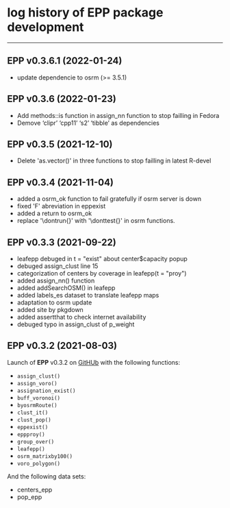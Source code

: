 # log history of EPP package development

-------------------------------------------------------

## EPP v0.3.6.1 (2022-01-24)

  * update dependencie to osrm (>= 3.5.1)

## EPP v0.3.6 (2022-01-23)

  * Add methods::is function in assign_nn function to stop failling in Fedora
  * Demove ‘clipr’ ‘cpp11’ ‘s2’ ‘tibble’ as dependencies
  
## EPP v0.3.5 (2021-12-10)

  * Delete 'as.vector()' in three functions to stop failling in latest  R-devel

## EPP v0.3.4 (2021-11-04)

  * added a osrm_ok function to fail gratefully if osrm server is down
  * fixed 'F' abreviation in eppexist
  * added a return to osrm_ok
  * replace '\dontrun{}' with '\donttest{}' in osrm functions.

## EPP v0.3.3 (2021-09-22) 

  * leafepp debuged in t = "exist" about center$capacity popup
  * debuged assign_clust line 15
  * categorization of centers by coverage in leafepp(t = "proy")
  * added assign_nn() function
  * added addSearchOSM() in leafepp
  * added labels_es dataset to translate leafepp maps 
  * adaptation to osrm update
  * added site by pkgdown
  * added assertthat to check internet availability
  * debuged typo in assign_clust of p_weight

## EPP v0.3.2 (2021-08-03)

Launch of **EPP** v0.3.2 on [GitHUb](https://github.com/RichDeto/EPP) with the following functions:  
  * `assign_clust()`    
  * `assign_voro()`    
  * `assignation_exist()`
  * `buff_voronoi()`
  * `byosrmRoute()`
  * `clust_it()`
  * `clust_pop()`
  * `eppexist()`
  * `eppproy()`
  * `group_over()`
  * `leafepp()`
  * `osrm_matrixby100()`
  * `voro_polygon()`
  
  
And the following data sets:    
  * centers_epp    
  * pop_epp    
